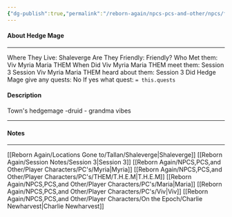 ```yaml
---
{"dg-publish":true,"permalink":"/reborn-again/npcs-pcs-and-other/npcs/friendly/hedge-mage/"}
---
```



#### About Hedge Mage
---
Where They Live: Shaleverge
Are They Friendly: Friendly?
Who Met them: Viv Myria Maria THEM
When Did Viv Myria Maria THEM meet them: Session 3
Session Viv Myria Maria THEM heard about them: Session 3
Did Hedge Mage give any quests: No
	If yes what quest: `= this.quests`


#### Description
Town's hedgemage -druid - grandma vibes

---

#### Notes
---
[[Reborn Again/Locations Gone to/Tallan/Shaleverge\|Shaleverge]]
[[Reborn Again/Session Notes/Session 3\|Session 3]]
[[Reborn Again/NPCS,PCS,and Other/Player Characters/PC's/Myria\|Myria]]
[[Reborn Again/NPCS,PCS,and Other/Player Characters/PC's/THEM/T.H.E.M\|T.H.E.M]]
[[Reborn Again/NPCS,PCS,and Other/Player Characters/PC's/Maria\|Maria]]
[[Reborn Again/NPCS,PCS,and Other/Player Characters/PC's/Viv\|Viv]]
[[Reborn Again/NPCS,PCS,and Other/Player Characters/On the Epoch/Charlie Newharvest\|Charlie Newharvest]]



